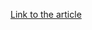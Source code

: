 [Link to the article](https://thehackernews.com/2024/12/hackers-use-corrupted-zips-and-office.html)
